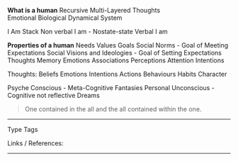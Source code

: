 

**What is a human**
Recursive 
Multi-Layered
	Thoughts  
	Emotional
	Biological
Dynamical System

I Am Stack
Non verbal I am - Nostate-state
Verbal I am




**Properties of a human**
Needs
Values 
Goals 
	Social Norms - Goal of Meeting Expectations
	Social Visions and Ideologies - Goal of Setting Expectations
Thoughts
Memory
Emotions
Associations
Perceptions
Attention
Intentions 


Thoughts: 
Beliefs
Emotions
Intentions
Actions
Behaviours
Habits
Character


Psyche
Conscious - Meta-Cognitive 
Fantasies 
Personal Unconscious - Cognitive not reflective 
Dreams 



> One contained in the all and 
> the all contained within the one.

---
Type 
Tags 

Links / References:


---